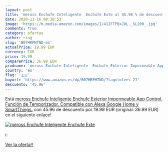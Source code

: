 ```yaml
---
layout: post
title: 'meross Enchufe Inteligente  Enchufe Exte al 45.96 % de descuento'
date: 2020-11-16 08:38:53
image: 'https://m.media-amazon.com/images/I/41IFTPBxJ8L._SL200_.jpg'
comments: true
category: ofertas
author: ring
slug: 'B07HRPHTND-es'
actualPrice: 19.99 EUR
currency: EUR
price: 19.99
comparePrice: 36.99 EUR
prodname: 'meross Enchufe Inteligente  Enchufe Exterior Impermeable App Control. Función de Temporizador. Compatible con Alexa  Google Home y SmartThings.'
country: 'es'
flag: '🇪🇸'
buyurl: 'https://www.amazon.es/dp/B07HRPHTND/?tag=tolees-21'
descuento: '45.96'
---
```


Está [meross Enchufe Inteligente  Enchufe Exterior Impermeable App Control. Función de Temporizador. Compatible con Alexa  Google Home y SmartThings.](https://www.amazon.es/dp/B07HRPHTND/?tag=tolees-21) con 45.96 de descuento por 19.99 EUR (original: 36.99 EUR) en el siguiente enlace!

[![meross Enchufe Inteligente  Enchufe Exte](https://m.media-amazon.com/images/I/41IFTPBxJ8L._SL200_.jpg)](https://www.amazon.es/dp/B07HRPHTND/?tag=tolees-21)

ℹ️:


[Ver la oferta!!](https://www.amazon.es/dp/B07HRPHTND/?tag=tolees-21)
